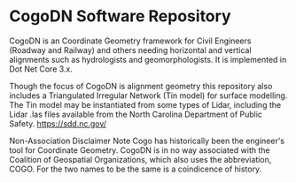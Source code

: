 # CogoDN Software Repository
CogoDN is an Coordinate Geometry framework for Civil Engineers (Roadway and Railway) and others needing horizontal and vertical alignments such as hydrologists and geomorphologists. It is implemented in Dot Net Core 3.x. 

Though the focus of CogoDN is alignment geometry this repository also includes a Triangulated Irregular Network (Tin model) for surface modelling. The Tin model may be instantiated from some types of Lidar, including the Lidar .las files available from the North Carolina Department of Public Safety. https://sdd.nc.gov/

Non-Association Disclaimer
Note Cogo has historically been the engineer's tool for Coordinate Geometry. CogoDN is in no way associated with the Coalition of Geospatial Organizations, which also uses the abbreviation, COGO. For the two names to be the same is a coindicence of history.
